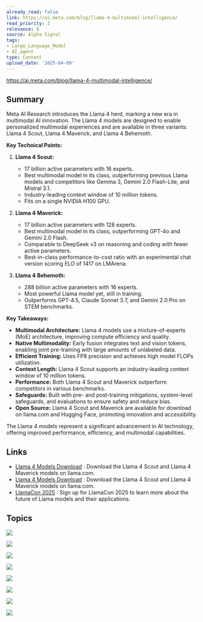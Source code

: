```yaml
---
already_read: false
link: https://ai.meta.com/blog/llama-4-multimodal-intelligence/
read_priority: 2
relevance: 0
source: Alpha Signal
tags:
- Large_Language_Model
- AI_agent
type: Content
upload_date: '2025-04-09'
---
```


https://ai.meta.com/blog/llama-4-multimodal-intelligence/
## Summary

Meta AI Research introduces the Llama 4 herd, marking a new era in multimodal AI innovation. The Llama 4 models are designed to enable personalized multimodal experiences and are available in three variants: Llama 4 Scout, Llama 4 Maverick, and Llama 4 Behemoth.

**Key Technical Points:**

1. **Llama 4 Scout:**
   - 17 billion active parameters with 16 experts.
   - Best multimodal model in its class, outperforming previous Llama models and competitors like Gemma 3, Gemini 2.0 Flash-Lite, and Mistral 3.1.
   - Industry-leading context window of 10 million tokens.
   - Fits on a single NVIDIA H100 GPU.

2. **Llama 4 Maverick:**
   - 17 billion active parameters with 128 experts.
   - Best multimodal model in its class, outperforming GPT-4o and Gemini 2.0 Flash.
   - Comparable to DeepSeek v3 on reasoning and coding with fewer active parameters.
   - Best-in-class performance-to-cost ratio with an experimental chat version scoring ELO of 1417 on LMArena.

3. **Llama 4 Behemoth:**
   - 288 billion active parameters with 16 experts.
   - Most powerful Llama model yet, still in training.
   - Outperforms GPT-4.5, Claude Sonnet 3.7, and Gemini 2.0 Pro on STEM benchmarks.

**Key Takeaways:**

- **Multimodal Architecture:** Llama 4 models use a mixture-of-experts (MoE) architecture, improving compute efficiency and quality.
- **Native Multimodality:** Early fusion integrates text and vision tokens, enabling joint pre-training with large amounts of unlabeled data.
- **Efficient Training:** Uses FP8 precision and achieves high model FLOPs utilization.
- **Context Length:** Llama 4 Scout supports an industry-leading context window of 10 million tokens.
- **Performance:** Both Llama 4 Scout and Maverick outperform competitors in various benchmarks.
- **Safeguards:** Built with pre- and post-training mitigations, system-level safeguards, and evaluations to ensure safety and reduce bias.
- **Open Source:** Llama 4 Scout and Maverick are available for download on llama.com and Hugging Face, promoting innovation and accessibility.

The Llama 4 models represent a significant advancement in AI technology, offering improved performance, efficiency, and multimodal capabilities.
## Links

- [Llama 4 Models Download](https://www.llama.com/) : Download the Llama 4 Scout and Llama 4 Maverick models on llama.com.
- [Llama 4 Models Download](https://www.llama.com/llama-downloads/) : Download the Llama 4 Scout and Llama 4 Maverick models on llama.com.
- [LlamaCon 2025](https://www.llama.com/events/llamacon/signup/) : Sign up for LlamaCon 2025 to learn more about the future of Llama models and their applications.

## Topics

![](topics/Model/Llama%204%20Scout)

![](topics/Model/Llama%204%20Maverick)

![](topics/Model/Llama%204%20Behemoth)

![](topics/Concept/Mixture%20of%20Experts%20MoE)

![](topics/Concept/Early%20Fusion)

![](topics/Concept/MetaP)

![](topics/Concept/Knowledge%20Distillation)

![](topics/Concept/Generative%20Offensive%20Agent%20Testing%20GOAT)